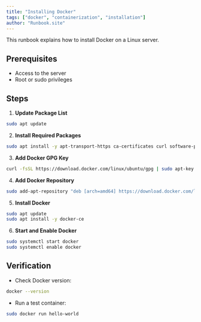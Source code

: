 ```yaml
---
title: "Installing Docker"
tags: ["docker", "containerization", "installation"]
author: "Runbook.site"
---
```


This runbook explains how to install Docker on a Linux server.

## Prerequisites
- Access to the server
- Root or sudo privileges

## Steps

1. **Update Package List**
```bash
sudo apt update
```
2. **Install Required Packages**
```bash
sudo apt install -y apt-transport-https ca-certificates curl software-properties-common
```
3. **Add Docker GPG Key**
```bash
curl -fsSL https://download.docker.com/linux/ubuntu/gpg | sudo apt-key add -
```
4. **Add Docker Repository**
```bash
sudo add-apt-repository "deb [arch=amd64] https://download.docker.com/linux/ubuntu $(lsb_release -cs) stable"
```
5. **Install Docker**
```bash
sudo apt update
sudo apt install -y docker-ce
```

6. **Start and Enable Docker**
```bash
sudo systemctl start docker
sudo systemctl enable docker
```

## Verification
- Check Docker version:
```bash
docker --version
```
- Run a test container:
```bash
sudo docker run hello-world
```